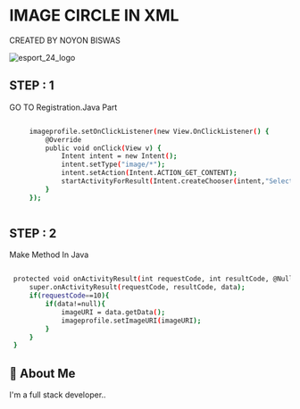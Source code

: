 
# IMAGE CIRCLE IN XML

CREATED BY NOYON BISWAS

![esport_24_logo](https://github.com/user-attachments/assets/0478002c-4abf-4a96-a718-7c1dacf93a83)

## STEP : 1

GO TO Registration.Java Part

   ```bash

        imageprofile.setOnClickListener(new View.OnClickListener() {
            @Override
            public void onClick(View v) {
                Intent intent = new Intent();
                intent.setType("image/*");
                intent.setAction(Intent.ACTION_GET_CONTENT);
                startActivityForResult(Intent.createChooser(intent,"Select Profile Picture"),10);
            }
        });



```

## STEP : 2

Make Method In Java

   ```bash

    protected void onActivityResult(int requestCode, int resultCode, @Nullable Intent data) {
        super.onActivityResult(requestCode, resultCode, data);
        if(requestCode==10){
            if(data!=null){
                imageURI = data.getData();
                imageprofile.setImageURI(imageURI);
            }
        }
    }


   ```

   
## 🚀 About Me
I'm a full stack developer..


